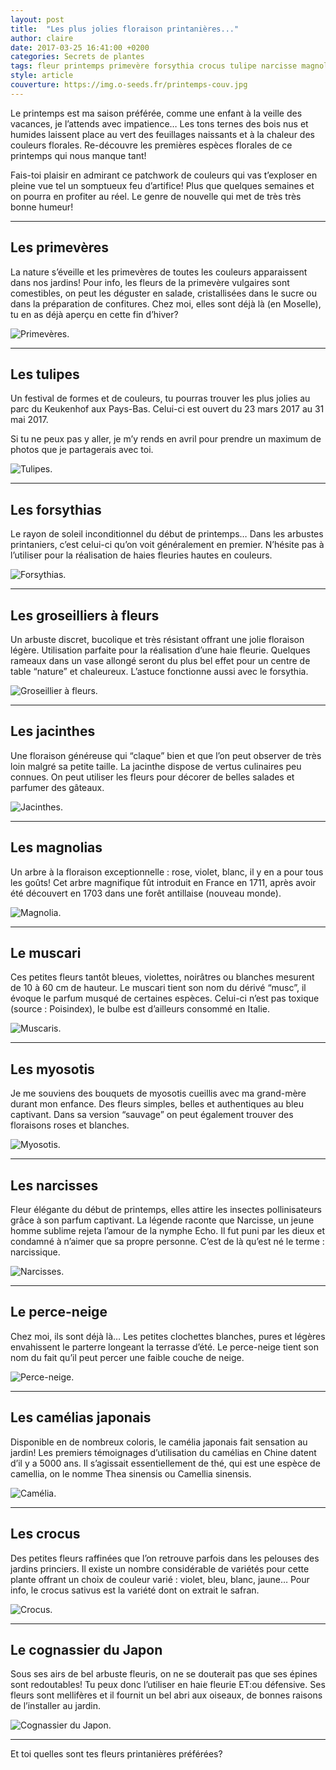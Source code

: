 ```yaml
---
layout: post
title:  "Les plus jolies floraison printanières..."
author: claire
date: 2017-03-25 16:41:00 +0200
categories: Secrets de plantes
tags: fleur printemps primevère forsythia crocus tulipe narcisse magnolia jacinthe camélia muscari myosotis cognassier_du_japon perce_neige groseiller_a_fleur
style: article
couverture: https://img.o-seeds.fr/printemps-couv.jpg  
---
```


Le printemps est ma saison préférée, comme une enfant à la veille des vacances, je l’attends avec impatience… Les tons ternes des bois nus et humides laissent place au vert des feuillages naissants et à la chaleur des couleurs florales. Re-découvre les premières espèces florales de ce printemps qui nous manque tant!

<!--more-->


Fais-toi plaisir en admirant ce patchwork de couleurs qui vas t’exploser en pleine vue tel un somptueux feu d’artifice! Plus que quelques semaines et on pourra en profiter au réel. Le genre de nouvelle qui met de très très bonne humeur!

---

## Les primevères

La nature s’éveille et les primevères de toutes les couleurs apparaissent dans nos jardins!
Pour info, les fleurs de la primevère vulgaires sont comestibles, on peut les déguster en salade, cristallisées dans le sucre ou dans la préparation de confitures. Chez moi, elles sont déjà là (en Moselle), tu en as déjà aperçu en cette fin d’hiver? 

![Primevères.](https://img.o-seeds.fr/printemps-primevere.jpg)

---

## Les tulipes

Un festival de formes et de couleurs, tu pourras trouver les plus jolies au parc du Keukenhof aux Pays-Bas. Celui-ci est ouvert du 23 mars 2017 au 31 mai  2017. 

Si tu ne peux pas y aller, je m’y rends en avril pour prendre un maximum de photos que je partagerais avec toi.

![Tulipes.](https://img.o-seeds.fr/printemps-tulipe.jpg)

---

## Les forsythias

Le rayon de soleil inconditionnel du début de printemps… Dans les arbustes printaniers, c’est celui-ci qu’on voit généralement en premier. N’hésite pas à l’utiliser pour la réalisation de haies fleuries hautes en couleurs.

![Forsythias.](https://img.o-seeds.fr/printemps-forsythia.jpg)

---

## Les groseilliers à fleurs

Un arbuste discret, bucolique et très résistant offrant une jolie floraison légère. Utilisation parfaite pour la réalisation d’une haie fleurie. Quelques rameaux dans un vase allongé seront du plus bel effet pour un centre de table “nature” et chaleureux. L’astuce fonctionne aussi avec le forsythia.

![Groseillier à fleurs.](https://img.o-seeds.fr/printemps-groseiller.jpg)

---

## Les jacinthes

Une floraison généreuse qui “claque” bien et que l’on peut observer de très loin malgré sa petite taille. La jacinthe dispose de vertus culinaires peu connues. On peut utiliser les fleurs pour décorer de belles salades et parfumer des gâteaux. 

![Jacinthes.](https://img.o-seeds.fr/printemps-jacinthe.jpg)

---

## Les magnolias

Un arbre à la floraison exceptionnelle : rose, violet, blanc, il y en a pour tous les goûts! Cet arbre magnifique fût introduit en France en 1711, après avoir été découvert en 1703 dans une forêt antillaise (nouveau monde).

![Magnolia.](https://img.o-seeds.fr/printemps-magnolia.jpeg)


---

## Le muscari

Ces petites fleurs tantôt bleues, violettes, noirâtres ou blanches mesurent de 10 à 60 cm de hauteur. Le muscari tient son nom du dérivé “musc”, il évoque le parfum musqué de certaines espèces. Celui-ci n’est pas toxique (source : Poisindex), le bulbe est d’ailleurs consommé en Italie.

![Muscaris.](https://img.o-seeds.fr/printemps-muscari.jpg)

---

## Les myosotis

Je me souviens des bouquets de myosotis cueillis avec ma grand-mère durant mon enfance. Des fleurs simples, belles et authentiques au bleu captivant. Dans sa version “sauvage” on peut également trouver des floraisons roses et blanches.

![Myosotis.](https://img.o-seeds.fr/printemps-myosotis.jpg)

---

## Les narcisses

Fleur élégante du début de printemps, elles attire les insectes pollinisateurs grâce à son parfum captivant. La légende raconte que Narcisse, un jeune homme sublime rejeta l’amour de la nymphe Echo. Il fut puni par les dieux et condamné à n’aimer que sa propre personne. C’est de là qu’est né le terme : narcissique.

![Narcisses.](https://img.o-seeds.fr/printemps-narcisse.jpg)


---

## Le perce-neige

Chez moi, ils sont déjà là… Les petites clochettes blanches, pures et légères envahissent le parterre longeant la terrasse d’été. Le perce-neige tient son nom du fait qu’il peut percer une faible couche de neige.

![Perce-neige.](https://img.o-seeds.fr/printemps-perce-neige.jpg)

---

## Les camélias japonais

Disponible en de nombreux coloris, le camélia japonais fait sensation au jardin!
Les premiers témoignages d’utilisation du camélias en Chine datent d’il y a 5000 ans. Il s’agissait essentiellement de thé, qui est une espèce de camellia, on le nomme Thea sinensis ou Camellia sinensis.

![Camélia.](https://img.o-seeds.fr/printemps-camelia.jpg)

---

## Les crocus 

Des petites fleurs raffinées que l’on retrouve parfois dans les pelouses des jardins princiers.
Il existe un nombre considérable de variétés pour cette plante offrant un choix de couleur varié : violet, bleu, blanc, jaune… Pour info, le crocus sativus est la variété dont on extrait le safran.

![Crocus.](https://img.o-seeds.fr/printemps-crocus.jpg)


---

## Le cognassier du Japon

Sous ses airs de bel arbuste fleuris, on ne se douterait pas que ses épines sont redoutables! Tu peux donc l’utiliser en haie fleurie ET:ou défensive. Ses fleurs sont mellifères et il fournit un bel abri aux oiseaux, de bonnes raisons de l’installer au jardin.

![Cognassier du Japon.](https://img.o-seeds.fr/printemps-cognassier.jpg)

---

Et toi quelles sont tes fleurs printanières préférées? 



